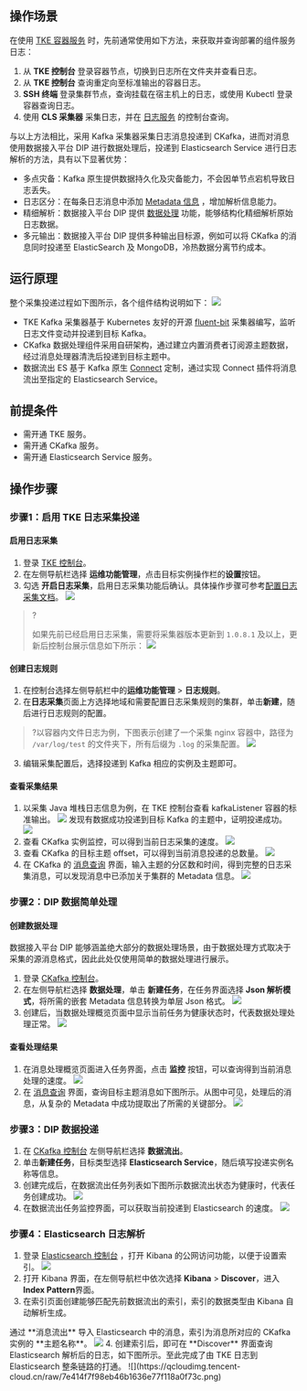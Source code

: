 ## 操作场景

在使用 [TKE 容器服务](https://console.cloud.tencent.com/tke2) 时，先前通常使用如下方法，来获取并查询部署的组件服务日志：

1. 从 **TKE 控制台** 登录容器节点，切换到日志所在文件夹并查看日志。
2. 从 **TKE 控制台** 查询重定向至标准输出的容器日志。
3. **SSH 终端** 登录集群节点，查询挂载在宿主机上的日志，或使用 Kubectl 登录容器查询日志。
4. 使用 **CLS 采集器** 采集日志，并在 [日志服务](https://console.cloud.tencent.com/cls) 的控制台查询。

与以上方法相比，采用 Kafka 采集器采集日志消息投递到 CKafka，进而对消息使用数据接入平台 DIP 进行数据处理后，投递到 Elasticsearch Service 进行日志解析的方法，具有以下显著优势：

- 多点灾备：Kafka 原生提供数据持久化及灾备能力，不会因单节点宕机导致日志丢失。
- 日志区分：在每条日志消息中添加 [Metadata 信息](https://cloud.tencent.com/document/product/457/36771) ，增加解析信息能力。
- 精细解析：数据接入平台 DIP 提供 [数据处理](https://console.cloud.tencent.com/ckafka/datahub-process) 功能，能够结构化精细解析原始日志数据。
- 多元输出：数据接入平台 DIP 提供多种输出目标源，例如可以将 CKafka 的消息同时投递至 ElasticSearch 及 MongoDB，冷热数据分离节约成本。

## 运行原理

整个采集投递过程如下图所示，各个组件结构说明如下：
![](https://qcloudimg.tencent-cloud.cn/raw/dd61aad005a133c9723016c4782df96b.svg)

- TKE Kafka 采集器基于 Kubernetes 友好的开源 [fluent-bit](https://fluentbit.io/) 采集器编写，监听日志文件变动并投递到目标 Kafka。
- CKafka 数据处理组件采用自研架构，通过建立内置消费者订阅源主题数据，经过消息处理器清洗后投递到目标主题中。
- 数据流出 ES 基于 Kafka 原生 [Connect](https://kafka.apache.org/documentation.html#connect) 定制，通过实现 Connect 插件将消息流出至指定的 Elasticsearch Service。

## 前提条件

- 需开通 TKE 服务。
- 需开通 CKafka 服务。
- 需开通  Elasticsearch Service 服务。

## 操作步骤

### 步骤1：启用 TKE 日志采集投递

#### 启用日志采集

1. 登录 [TKE 控制台](https://console.cloud.tencent.com/tke2/cluster)。
2. 在左侧导航栏选择 **运维功能管理**，点击目标实例操作栏的**设置**按钮。
3. 勾选 **开启日志采集**，启用日志采集功能后确认。具体操作步骤可参考[配置日志采集文档](https://cloud.tencent.com/document/product/457/36771)。
   ![](https://qcloudimg.tencent-cloud.cn/raw/7e8c996db32b82e0f6f11a7c219b9049.png)
> ?
>
> 如果先前已经启用日志采集，需要将采集器版本更新到 `1.0.8.1` 及以上，更新后控制台展示信息如下所示：
> ![](https://qcloudimg.tencent-cloud.cn/raw/7a15303ed52bf1cb38ba6fbf0e7f7e13.png)

#### 创建日志规则

1. 在控制台选择左侧导航栏中的**运维功能管理** > **日志规则**。
2. 在**日志采集**页面上方选择地域和需要配置日志采集规则的集群，单击**新建**，随后进行日志规则的配置。
>?以容器内文件日志为例，下图表示创建了一个采集 nginx 容器中，路径为 `/var/log/test` 的文件夹下，所有后缀为 `.log` 的采集配置。
![](https://qcloudimg.tencent-cloud.cn/raw/fa548e5e10177b3f89b0c301c788cced.png)
3. 编辑采集配置后，选择投递到 Kafka 相应的实例及主题即可。

#### 查看采集结果

1. 以采集 Java 堆栈日志信息为例，在 TKE 控制台查看 kafkaListener 容器的标准输出。
![](https://qcloudimg.tencent-cloud.cn/raw/4d1f1ddc6e785c7e6bed63dbf4a3a62b.png)
发现有数据成功投递到目标 Kafka 的主题中，证明投递成功。
![](https://qcloudimg.tencent-cloud.cn/raw/a8d195069442acfcebc92229ab381b35.png)
2. 查看 CKafka 实例监控，可以得到当前日志采集的速度。
![](https://qcloudimg.tencent-cloud.cn/raw/0673bbf8e40229c708e5c3e11c5c5fe5.png)
3. 查看 CKafka 的目标主题 offset，可以得到当前消息投递的总数量。
![](https://qcloudimg.tencent-cloud.cn/raw/09bf73a61f8a8bc5ff78db1168c21615.png)
4. 在 CKafka 的 [消息查询](https://console.cloud.tencent.com/ckafka/message) 界面，输入主题的分区数和时间，得到完整的日志采集消息，可以发现消息中已添加关于集群的 Metadata 信息。
![](https://qcloudimg.tencent-cloud.cn/raw/6de44da536ee3b827abdb327d6a2fc4e.png)
	 

### 步骤2：DIP 数据简单处理

#### 创建数据处理

数据接入平台 DIP 能够涵盖绝大部分的数据处理场景，由于数据处理方式取决于采集的源消息格式，因此此处仅使用简单的数据处理进行展示。

1. 登录 [CKafka 控制台](https://console.cloud.tencent.com/ckafka/)。
2. 在左侧导航栏选择 **数据处理**，单击 **新建任务**，在任务界面选择 **Json 解析模式**，将所需的嵌套 Metadata 信息转换为单层 Json 格式。
   ![](https://qcloudimg.tencent-cloud.cn/raw/26b40b081c3104d42d27c42e518e3a32.png)
3. 创建后，当数据处理概览页面中显示当前任务为健康状态时，代表数据处理处理正常。
![](https://qcloudimg.tencent-cloud.cn/raw/1a6fccc04d047ed4d933cc6b3901eccf.png)

#### 查看处理结果

1. 在消息处理概览页面进入任务界面，点击 **监控** 按钮，可以查询得到当前消息处理的速度。
![](https://qcloudimg.tencent-cloud.cn/raw/e2530ad10bec2328d6a8ac866df8bd7e.png)
2. 在 [消息查询](https://console.cloud.tencent.com/ckafka/message) 界面，查询目标主题消息如下图所示。从图中可见，处理后的消息，从复杂的 Metadata 中成功提取出了所需的关键部分。
![](https://qcloudimg.tencent-cloud.cn/raw/a8b95db5481a33782f0417505f6c5d3b.png)



### 步骤3：DIP 数据投递

1. 在 [CKafka 控制台](https://console.cloud.tencent.com/ckafka/) 左侧导航栏选择 **数据流出**。
2. 单击**新建任务**，目标类型选择 **Elasticsearch Service**，随后填写投递实例名称等信息。
3. 创建完成后，在数据流出任务列表如下图所示数据流出状态为健康时，代表任务创建成功。
![](https://qcloudimg.tencent-cloud.cn/raw/e8718cfa182e1f825b6fda29c6b4a5e9.png)
4. 在数据流出任务监控界面，可以获取当前投递到 Elasticsearch 的速度。
![](https://qcloudimg.tencent-cloud.cn/raw/0381fbb848c8ab931d3b580534c284f4.png)

### 步骤4：Elasticsearch 日志解析

1. 登录 [Elasticsearch 控制台](https://console.cloud.tencent.com/es) ，打开 Kibana 的公网访问功能，以便于设置索引。
![](https://qcloudimg.tencent-cloud.cn/raw/ee0c133ebd0729c030f851faf2b43a27.png)
2. 打开 Kibana 界面，在左侧导航栏中依次选择 **Kibana** > **Discover**，进入 **Index Pattern**界面。
3. 在索引页面创建能够匹配先前数据流出的索引，索引的数据类型由 Kibana 自动解析生成。
<dx-alert infotype="notice" title="">
通过 **消息流出** 导入 Elasticsearch 中的消息，索引为消息所对应的 CKafka 实例的 **主题名称**。 
</dx-alert>
<img src = "https://qcloudimg.tencent-cloud.cn/raw/81483a09c2c147d740f73eba2eec71af.png"> 
4. 创建索引后，即可在 **Discover** 界面查询 Elasticsearch 解析后的日志，如下图所示。至此完成了由 TKE 日志到 Elasticsearch 整条链路的打通。
![](https://qcloudimg.tencent-cloud.cn/raw/7e414f7f98eb46b1636e77f118a0f73c.png)
